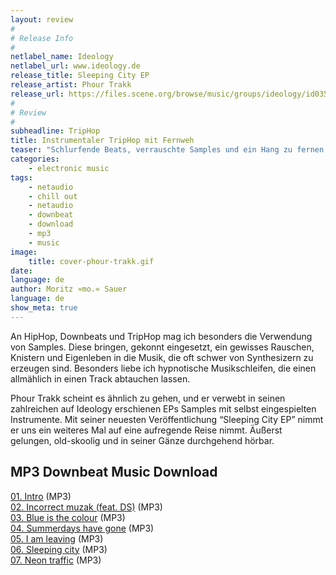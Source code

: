 ```yaml
---
layout: review
#
# Release Info
#
netlabel_name: Ideology
netlabel_url: www.ideology.de
release_title: Sleeping City EP
release_artist: Phour Trakk
release_url: https://files.scene.org/browse/music/groups/ideology/id035/
#
# Review
#
subheadline: TripHop
title: Instrumentaler TripHop mit Fernweh
teaser: "Schlurfende Beats, verrauschte Samples und ein Hang zu fernen Ländern kennzeichnen die Musikstücke von Phour Trakk. Der in Köln lebende Produzent reist nicht nur gerne in ferne Länder, sondern nimmt uns als Hörer gerne auch auf seine eigenen exotischen Musik-Trips mit."
categories:
    - electronic music
tags:
    - netaudio
    - chill out
    - netaudio
    - downbeat
    - download
    - mp3   
    - music
image:
    title: cover-phour-trakk.gif
date: 
language: de
author: Moritz »mo.« Sauer
language: de
show_meta: true
---
```

An HipHop, Downbeats und TripHop mag ich besonders die Verwendung von Samples. Diese bringen, gekonnt eingesetzt, ein gewisses Rauschen, Knistern und Eigenleben in die Musik, die oft schwer von Synthesizern zu erzeugen sind. Besonders liebe ich hypnotische Musikschleifen, die einen allmählich in einen Track abtauchen lassen.

Phour Trakk scheint es ähnlich zu gehen, und er verwebt in seinen zahlreichen auf Ideology erschienen EPs Samples mit selbst eingespielten Instrumente. Mit seiner neuesten Veröffentlichung &#8220;Sleeping City EP&#8221; nimmt er uns ein weiteres Mal auf eine aufregende Reise nimmt. Äußerst gelungen, old-skoolig und in seiner Gänze durchgehend hörbar.

## MP3 Downbeat Music Download

[01. Intro][1] (MP3)  
[02. Incorrect muzak (feat. DS)][2] (MP3)  
[03. Blue is the colour][3] (MP3)  
[04. Summerdays have gone][4] (MP3)  
[05. I am leaving][5] (MP3)  
[06. Sleeping city][6] (MP3)  
[07. Neon traffic][7] (MP3)


 [1]: https://files.scene.org/view/music/groups/ideology/id035/id035_01_-_phour_trakk-intro.mp3
 [2]: https://files.scene.org/view/music/groups/ideology/id035/id035_02_-_phour_trakk-incorrect_muzak.mp3
 [3]: https://files.scene.org/view/music/groups/ideology/id035/id035_03_-_phour_trakk-blue_is_the_colour.mp3
 [4]: https://files.scene.org/view/music/groups/ideology/id035/id035_04_-_phour_trakk-summerdays_have_gone.mp3
 [5]: https://files.scene.org/view/music/groups/ideology/id035/id035_05_-_phour_trakk-i_am_leaving.mp3
 [6]: https://files.scene.org/view/music/groups/ideology/id035/id035_06_-_phour_trakk-sleeping_city.mp3
 [7]: https://files.scene.org/view/music/groups/ideology/id035/id035_07_-_phour_trakk-neon_traffic.mp3
